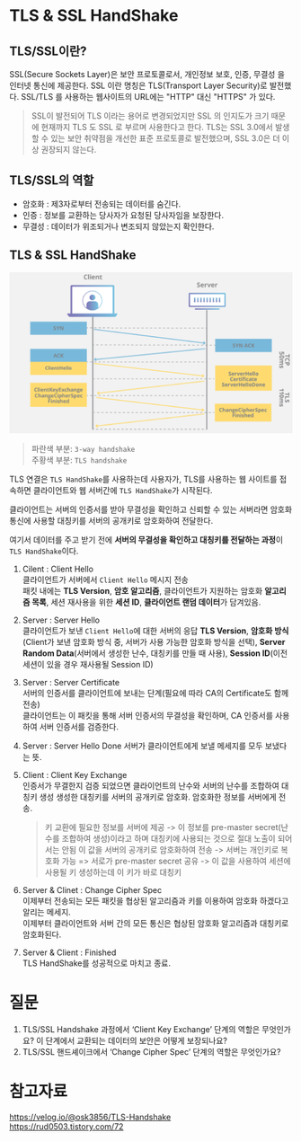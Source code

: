 # TLS & SSL HandShake

## TLS/SSL이란?

SSL(Secure Sockets Layer)은 보안 프로토콜로서, 개인정보 보호, 인증, 무결성 을 인터넷 통신에 제공한다.
SSL 이란 명칭은 TLS(Transport Layer Security)로 발전했다.
SSL/TLS 를 사용하는 웹사이트의 URL에는 "HTTP" 대신 "HTTPS" 가 있다.

> SSL이 발전되어 TLS 이라는 용어로 변경되었지만 SSL 의 인지도가 크기 때문에 현재까지 TLS 도 SSL 로 부르며 사용한다고 한다.
> TLS는 SSL 3.0에서 발생할 수 있는 보안 취약점을 개선한 표준 프로토콜로 발전했으며, SSL 3.0은 더 이상 권장되지 않는다.

## TLS/SSL의 역할

- 암호화 : 제3자로부터 전송되는 데이터를 숨긴다.
- 인증 : 정보를 교환하는 당사자가 요청된 당사자임을 보장한다.
- 무결성 : 데이터가 위조되거나 변조되지 않았는지 확인한다.

## TLS & SSL HandShake

![alt text](images/TLS_SSL%20HandShake.png)

> 파란색 부분: `3-way handshake`  
> 주황색 부분: `TLS handshake`

TLS 연결은 `TLS HandShake`를 사용하는데 사용자가, TLS를 사용하는 웹 사이트를 접속하면 클라이언트와 웹 서버간에 `TLS HandShake`가 시작된다.

클라이언트는 서버의 인증서를 받아 무결성을 확인하고 신뢰할 수 있는 서버라면 암호화 통신에 사용할 대칭키를 서버의 공개키로 암호화하여 전달한다.

여기서 데이터를 주고 받기 전에 **서버의 무결성을 확인하고 대칭키를 전달하는 과정**이 `TLS HandShake`이다.

1.  Cilent : Client Hello  
    클라이언트가 서버에서 `Client Hello` 메시지 전송  
    패킷 내에는 **TLS Version**, **암호 알고리즘**, 클라이언트가 지원하는 암호화 **알고리즘 목록**, 세션 재사용을 위한 **세션 ID**, **클라이언트 랜덤 데이터**가 담겨있음.

2.  Server : Server Hello  
    클라이언트가 보낸 `Client Hello`에 대한 서버의 응답
    **TLS Version**, **암호화 방식**(Client가 보낸 암호화 방식 중, 서버가 사용 가능한 암호화 방식을 선택),
    **Server Random Data**(서버에서 생성한 난수, 대칭키를 만들 때 사용), **Session ID**(이전 세션이 있을 경우 재사용될 Session ID)

3.  Server : Server Certificate  
    서버의 인증서를 클라이언트에 보내는 단계(필요에 따라 CA의 Certificate도 함께 전송)  
    클라이언트는 이 패킷을 통해 서버 인증서의 무결성을 확인하며, CA 인증서를 사용하여 서버 인증서를 검증한다.

4.  Server : Server Hello Done
    서버가 클라이언트에게 보낼 메세지를 모두 보냈다는 뜻.

5.  Client : Client Key Exchange  
    인증서가 무결한지 검증 되었으면 클라이언트의 난수와 서버의 난수를 조합하여 대칭키 생성
    생성한 대칭키를 서버의 공개키로 암호화.
    암호화한 정보를 서버에게 전송.

    > 키 교환에 필요한 정보를 서버에 제공 -> 이 정보를 pre-master secret(난수를 조합하여 생성)이라고 하며 대칭키에 사용되는 것으로 절대 노출이 되어서는 안됨
    > 이 값을 서버의 공개키로 암호화하여 전송 -> 서버는 개인키로 복호화 가능 => 서로가 pre-master secret 공유 -> 이 값을 사용하여 세션에 사용될 키 생성하는데 이 키가 바로 대칭키

6.  Server & Clinet : Change Cipher Spec  
    이제부터 전송되는 모든 패킷을 협상된 알고리즘과 키를 이용하여 암호화 하겠다고 알리는 메세지.  
    이제부터 클라이언트와 서버 간의 모든 통신은 협상된 암호화 알고리즘과 대칭키로 암호화된다.

7.  Server & Client : Finished  
    TLS HandShake를 성공적으로 마치고 종료.

# 질문

1. TLS/SSL Handshake 과정에서 ‘Client Key Exchange’ 단계의 역할은 무엇인가요? 이 단계에서 교환되는 데이터의 보안은 어떻게 보장되나요?
2. TLS/SSL 핸드셰이크에서 ‘Change Cipher Spec’ 단계의 역할은 무엇인가요?

# 참고자료

https://velog.io/@osk3856/TLS-Handshake  
https://rud0503.tistory.com/72
